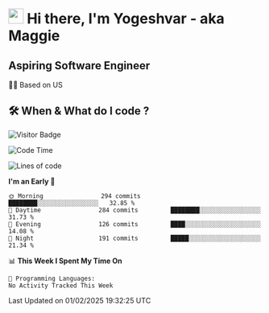 <h1><img src="https://emojis.slackmojis.com/emojis/images/1531849430/4246/blob-sunglasses.gif?1531849430" width="30"/> Hi there, I'm Yogeshvar - aka Maggie</h1>

## Aspiring Software Engineer
🏂🏻  Based on US 

## 🛠 When & What do I code ?  

![Visitor Badge](https://visitor-badge.feriirawann.repl.co?username=yogeshvar&repo=yogeshvar&label=Visitors&style=plastic&color=%23457BFF&contentType=svg)

<!--START_SECTION:waka-->
![Code Time](http://img.shields.io/badge/Code%20Time-2%2C919%20hrs%2051%20mins-blue)

![Lines of code](https://img.shields.io/badge/From%20Hello%20World%20I%27ve%20Written-3.8%20million%20lines%20of%20code-blue)

**I'm an Early 🐤** 

```text
🌞 Morning                294 commits         ████████░░░░░░░░░░░░░░░░░   32.85 % 
🌆 Daytime                284 commits         ████████░░░░░░░░░░░░░░░░░   31.73 % 
🌃 Evening                126 commits         ████░░░░░░░░░░░░░░░░░░░░░   14.08 % 
🌙 Night                  191 commits         █████░░░░░░░░░░░░░░░░░░░░   21.34 % 
```


📊 **This Week I Spent My Time On** 

```text
💬 Programming Languages: 
No Activity Tracked This Week
```


 Last Updated on 01/02/2025 19:32:25 UTC
<!--END_SECTION:waka-->

